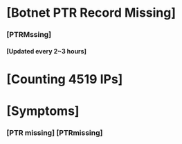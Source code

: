 # [Botnet PTR Record Missing]
### [PTRMssing]
#### [Updated every 2~3 hours]

# [Counting 4519 IPs]

# [Symptoms] 
###   [PTR missing] [PTRmissing]
